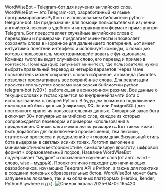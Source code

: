 WordWiseBot – Telegram-бот для изучения английских слов. WordWiseBot — это Telegram-бот, разработанный на языке программирования Python с использованием библиотеки python-telegram-bot.
Он предназначен для помощи пользователям в изучении английской лексики в удобном и интерактивном формате прямо внутри Telegram. Бот предоставляет случайные английские слова с переводами
и примерами, предлагает мини-тесты и позволяет сохранять слова в избранное для дальнейшего повторения. Бот имеет интуитивно понятный интерфейс и использует команды, с помощью которых
пользователь можетвзаимодействовать с функционалом. Команда /word выводит случайное слово, его перевод и пример в контексте. Команда /quiz запускает мини-тест, где пользователю нужно
выбрать правильный перевод из четырёх вариантов. Через /save пользователь может сохранить словов избранное, а команда /favorites позволяет просматривать все сохранённые слова. Для
реализации проекта используется современная версия библиотеки python-telegram-bot (v20+), работающая в асинхронном режиме. Все данные о текущих словах и тестах хранятся во внутреннейпамяти
бота с использованием словарей Python. В будущем возможно подключение полноценной базы данных (например, SQLite или PostgreSQL) для постоянного хранения пользовательских данных. Словарный запас
бота включает 30+ популярных английских слов, каждое из которых сопровождается переводом и примером использования в предложении. Список слов можно легко расширить. Бот также может быть 
доработан для подключения произношения, тем лексики, статистики прогресса и уведомлений с «словом дня».Визуальный стиль бота выдержан в светлых исиних тонах. Логотип выполнен в минималистичном 
векторном стиле, символизируя простоту, цифровой формат и образовательный подход. Название WordWiseBot подчеркивает “мудрое” и осознанное изучение слов (от англ. word – слово, wise – мудрый). 
Проект отлично подходит для начинающих разработчиков, изучающих Telegram API и Python, а также для практики в создании полезных образовательных ботов. WordWiseBot может быть запущен как локально,
так и на облачных платформах (Heroku, Render, PythonAnywhere и др.).
![Снимок экрана 2025-04-06 165420](https://github.com/user-attachments/assets/db82fef2-052f-4282-a225-1dc39f912af2)
